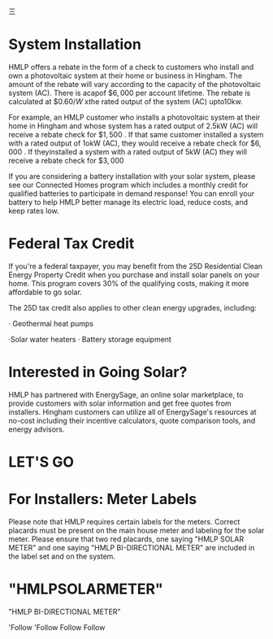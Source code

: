 三  

# System Installation  

HMLP offers a rebate in the form of a check to customers who install and own a photovoltaic system at their home or business in Hingham. The amount of the rebate will vary according to the capacity of the photovoltaic system (AC). There is acapof $\$6,000$ per account lifetime. The rebate is calculated at $\$0.60/W$ xthe rated output of the system (AC) upto10kw.  

For example, an HMLP customer who installs a photovoltaic system at their home in Hingham and whose system has a rated output of 2.5kW (AC) will receive a rebate check for $\$1,500$ . If that same customer installed a system with a rated output of 1okW (AC), they would receive a rebate check for $\$6,000$ . If theyinstalled a system with a rated output of 5kW (AC) they will receive a rebate check for $\$3,000$  

If you are considering a battery installation with your solar system, please see our Connected Homes program which includes a monthly credit for qualified batteries to participate in demand response! You can enroll your battery to help HMLP better manage its electric load, reduce costs, and keep rates low.  

# Federal Tax Credit  

If you're a federal taxpayer, you may benefit from the 25D Residential Clean Energy Property Credit when you purchase and install solar panels on your home. This program covers $30\%$ of the qualifying costs, making it more affordable to go solar.  

The 25D tax credit also applies to other clean energy upgrades, including:  

· Geothermal heat pumps  

·Solar water heaters · Battery storage equipment  

# Interested in Going Solar?  

HMLP has partnered with EnergySage, an online solar marketplace, to provide customers with solar information and get free quotes from installers. Hingham customers can utilize all of EnergySage's resources at no-cost including their incentive calculators, quote comparison tools, and energy advisors.  

# LET'S GO  

# For Installers: Meter Labels  

Please note that HMLP requires certain labels for the meters. Correct placards must be present on the main house meter and labeling for the solar meter. Please ensure that two red placards, one saying "HMLP SOLAR METER" and one saying "HMLP BI-DIRECTIONAL METER" are included in the label set and on the system.  

# "HMLPSOLARMETER"  

"HMLP BI-DIRECTIONAL METER"  

'Follow 'Follow Follow Follow  